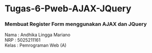 # Tugas-6-Pweb-AJAX-JQuery

### Membuat Register Form menggunakan AJAX dan JQuery
Nama  : Andhika Lingga Mariano <br/>
NRP   : 5025211161 <br/>
Kelas : Pemrograman Web (A)
